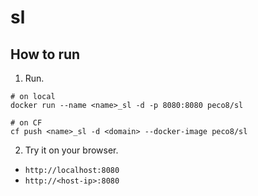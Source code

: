 # sl

## How to run

1. Run.
```
# on local
docker run --name <name>_sl -d -p 8080:8080 peco8/sl

# on CF
cf push <name>_sl -d <domain> --docker-image peco8/sl
```

2. Try it on your browser.
 - `http://localhost:8080`
 - `http://<host-ip>:8080`
